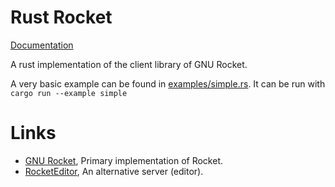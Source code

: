 Rust Rocket
===========

[Documentation](https://docs.rs/rust-rocket/)

A rust implementation of the client library of GNU Rocket.

A very basic example can be found in [examples/simple.rs](examples/simple.rs).
It can be run with `cargo run --example simple`

Links
=====

* [GNU Rocket](https://github.com/rocket/rocket), Primary implementation of Rocket.
* [RocketEditor](https://github.com/emoon/rocket), An alternative server (editor).
